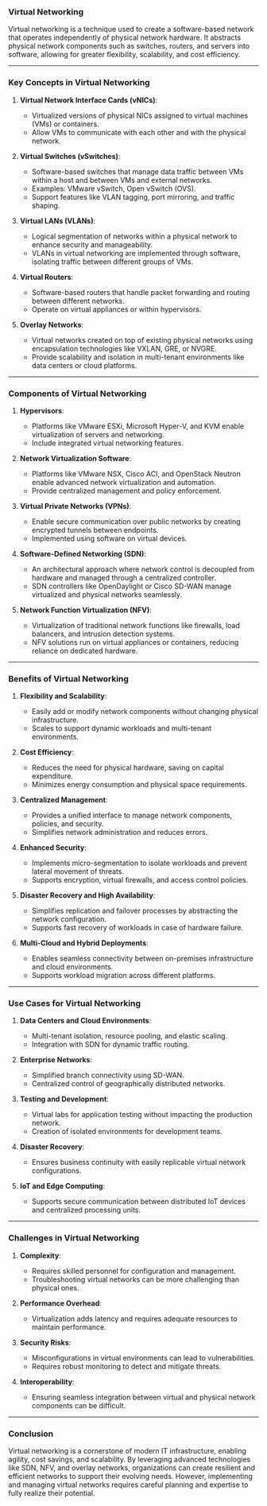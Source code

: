 ### **Virtual Networking**

Virtual networking is a technique used to create a software-based network that operates independently of physical network hardware. It abstracts physical network components such as switches, routers, and servers into software, allowing for greater flexibility, scalability, and cost efficiency.

---

### **Key Concepts in Virtual Networking**

1. **Virtual Network Interface Cards (vNICs)**:
   - Virtualized versions of physical NICs assigned to virtual machines (VMs) or containers.
   - Allow VMs to communicate with each other and with the physical network.

2. **Virtual Switches (vSwitches)**:
   - Software-based switches that manage data traffic between VMs within a host and between VMs and external networks.
   - Examples: VMware vSwitch, Open vSwitch (OVS).
   - Support features like VLAN tagging, port mirroring, and traffic shaping.

3. **Virtual LANs (VLANs)**:
   - Logical segmentation of networks within a physical network to enhance security and manageability.
   - VLANs in virtual networking are implemented through software, isolating traffic between different groups of VMs.

4. **Virtual Routers**:
   - Software-based routers that handle packet forwarding and routing between different networks.
   - Operate on virtual appliances or within hypervisors.

5. **Overlay Networks**:
   - Virtual networks created on top of existing physical networks using encapsulation technologies like VXLAN, GRE, or NVGRE.
   - Provide scalability and isolation in multi-tenant environments like data centers or cloud platforms.

---

### **Components of Virtual Networking**

1. **Hypervisors**:
   - Platforms like VMware ESXi, Microsoft Hyper-V, and KVM enable virtualization of servers and networking.
   - Include integrated virtual networking features.

2. **Network Virtualization Software**:
   - Platforms like VMware NSX, Cisco ACI, and OpenStack Neutron enable advanced network virtualization and automation.
   - Provide centralized management and policy enforcement.

3. **Virtual Private Networks (VPNs)**:
   - Enable secure communication over public networks by creating encrypted tunnels between endpoints.
   - Implemented using software on virtual devices.

4. **Software-Defined Networking (SDN)**:
   - An architectural approach where network control is decoupled from hardware and managed through a centralized controller.
   - SDN controllers like OpenDaylight or Cisco SD-WAN manage virtualized and physical networks seamlessly.

5. **Network Function Virtualization (NFV)**:
   - Virtualization of traditional network functions like firewalls, load balancers, and intrusion detection systems.
   - NFV solutions run on virtual appliances or containers, reducing reliance on dedicated hardware.

---

### **Benefits of Virtual Networking**

1. **Flexibility and Scalability**:
   - Easily add or modify network components without changing physical infrastructure.
   - Scales to support dynamic workloads and multi-tenant environments.

2. **Cost Efficiency**:
   - Reduces the need for physical hardware, saving on capital expenditure.
   - Minimizes energy consumption and physical space requirements.

3. **Centralized Management**:
   - Provides a unified interface to manage network components, policies, and security.
   - Simplifies network administration and reduces errors.

4. **Enhanced Security**:
   - Implements micro-segmentation to isolate workloads and prevent lateral movement of threats.
   - Supports encryption, virtual firewalls, and access control policies.

5. **Disaster Recovery and High Availability**:
   - Simplifies replication and failover processes by abstracting the network configuration.
   - Supports fast recovery of workloads in case of hardware failure.

6. **Multi-Cloud and Hybrid Deployments**:
   - Enables seamless connectivity between on-premises infrastructure and cloud environments.
   - Supports workload migration across different platforms.

---

### **Use Cases for Virtual Networking**

1. **Data Centers and Cloud Environments**:
   - Multi-tenant isolation, resource pooling, and elastic scaling.
   - Integration with SDN for dynamic traffic routing.

2. **Enterprise Networks**:
   - Simplified branch connectivity using SD-WAN.
   - Centralized control of geographically distributed networks.

3. **Testing and Development**:
   - Virtual labs for application testing without impacting the production network.
   - Creation of isolated environments for development teams.

4. **Disaster Recovery**:
   - Ensures business continuity with easily replicable virtual network configurations.

5. **IoT and Edge Computing**:
   - Supports secure communication between distributed IoT devices and centralized processing units.

---

### **Challenges in Virtual Networking**

1. **Complexity**:
   - Requires skilled personnel for configuration and management.
   - Troubleshooting virtual networks can be more challenging than physical ones.

2. **Performance Overhead**:
   - Virtualization adds latency and requires adequate resources to maintain performance.

3. **Security Risks**:
   - Misconfigurations in virtual environments can lead to vulnerabilities.
   - Requires robust monitoring to detect and mitigate threats.

4. **Interoperability**:
   - Ensuring seamless integration between virtual and physical network components can be difficult.

---

### **Conclusion**

Virtual networking is a cornerstone of modern IT infrastructure, enabling agility, cost savings, and scalability. By leveraging advanced technologies like SDN, NFV, and overlay networks, organizations can create resilient and efficient networks to support their evolving needs. However, implementing and managing virtual networks requires careful planning and expertise to fully realize their potential.
